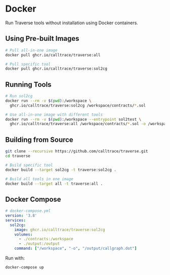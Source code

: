 # Docker

Run Traverse tools without installation using Docker containers.

## Using Pre-built Images

```bash
# Pull all-in-one image
docker pull ghcr.io/calltrace/traverse:all

# Pull specific tool
docker pull ghcr.io/calltrace/traverse:sol2cg
```

## Running Tools

```bash
# Run sol2cg
docker run --rm -v $(pwd):/workspace \
  ghcr.io/calltrace/traverse:sol2cg /workspace/contracts/*.sol

# Use all-in-one image with different tools
docker run --rm -v $(pwd):/workspace --entrypoint sol2test \
  ghcr.io/calltrace/traverse:all /workspace/contracts/*.sol -o /workspace/tests
```

## Building from Source

```bash
git clone --recursive https://github.com/calltrace/traverse.git
cd traverse

# Build specific tool
docker build --target sol2cg -t traverse:sol2cg .

# Build all tools in one image
docker build --target all -t traverse:all .
```

## Docker Compose

```yaml
# docker-compose.yml
version: '3.8'
services:
  sol2cg:
    image: ghcr.io/calltrace/traverse:sol2cg
    volumes:
      - ./contracts:/workspace
      - ./output:/output
    command: ["/workspace", "-o", "/output/callgraph.dot"]
```

Run with:
```bash
docker-compose up
```